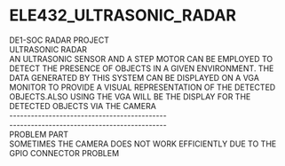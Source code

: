 # ELE432_ULTRASONIC_RADAR
DE1-SOC RADAR PROJECT<br />
ULTRASONIC RADAR <br />
AN ULTRASONIC SENSOR AND A STEP MOTOR CAN BE EMPLOYED TO DETECT THE PRESENCE OF OBJECTS IN A GIVEN ENVIRONMENT. THE DATA GENERATED BY THIS SYSTEM CAN BE DISPLAYED ON A VGA MONITOR TO PROVIDE A VISUAL REPRESENTATION OF THE DETECTED OBJECTS.ALSO USING THE VGA WILL BE THE DISPLAY  FOR THE DETECTED OBJECTS VIA THE CAMERA <br />
--------------------------------------------<br />
--------------------------------------------<br />
PROBLEM PART<br />
SOMETIMES THE CAMERA DOES NOT WORK EFFICIENTLY DUE TO THE GPIO CONNECTOR PROBLEM<br />

